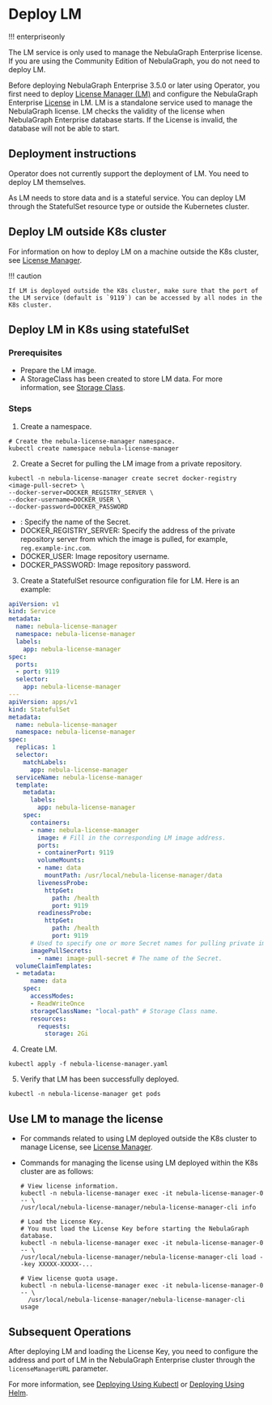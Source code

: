 # Deploy LM

!!! enterpriseonly

  The LM service is only used to manage the NebulaGraph Enterprise license. If you are using the Community Edition of NebulaGraph, you do not need to deploy LM.

Before deploying NebulaGraph Enterprise 3.5.0 or later using Operator, you first need to deploy [License Manager (LM)](../../9.about-license/2.license-management-suite/3.license-manager.md) and configure the NebulaGraph Enterprise [License](../../9.about-license/1.license-overview.md) in LM. LM is a standalone service used to manage the NebulaGraph license. LM checks the validity of the license when NebulaGraph Enterprise database starts. If the License is invalid, the database will not be able to start.

## Deployment instructions

Operator does not currently support the deployment of LM. You need to deploy LM themselves.

As LM needs to store data and is a stateful service. You can deploy LM through the StatefulSet resource type or outside the Kubernetes cluster.

## Deploy LM outside K8s cluster

For information on how to deploy LM on a machine outside the K8s cluster, see [License Manager](../../9.about-license/2.license-management-suite/3.license-manager.md#install_and_start_lm).

!!! caution

    If LM is deployed outside the K8s cluster, make sure that the port of the LM service (default is `9119`) can be accessed by all nodes in the K8s cluster.

## Deploy LM in K8s using statefulSet

### Prerequisites

- Prepare the LM image.
- A StorageClass has been created to store LM data. For more information, see [Storage Class](https://kubernetes.io/docs/concepts/storage/storage-classes/).

### Steps

1. Create a namespace.
   
  ```
  # Create the nebula-license-manager namespace.
  kubectl create namespace nebula-license-manager
  ```

2. Create a Secret for pulling the LM image from a private repository.
   
  ```
  kubectl -n nebula-license-manager create secret docker-registry <image-pull-secret> \
  --docker-server=DOCKER_REGISTRY_SERVER \
  --docker-username=DOCKER_USER \
  --docker-password=DOCKER_PASSWORD
  ```

  - <image-pull-secret>: Specify the name of the Secret.
  - DOCKER_REGISTRY_SERVER: Specify the address of the private repository server from which the image is pulled, for example, `reg.example-inc.com`.
  - DOCKER_USER: Image repository username.
  - DOCKER_PASSWORD: Image repository password.

3. Create a StatefulSet resource configuration file for LM. Here is an example:

  ```yml
  apiVersion: v1
  kind: Service
  metadata:
    name: nebula-license-manager
    namespace: nebula-license-manager
    labels:
      app: nebula-license-manager
  spec:
    ports:
    - port: 9119
    selector:
      app: nebula-license-manager
  ---
  apiVersion: apps/v1
  kind: StatefulSet
  metadata:
    name: nebula-license-manager
    namespace: nebula-license-manager
  spec:
    replicas: 1
    selector:
      matchLabels:
        app: nebula-license-manager
    serviceName: nebula-license-manager
    template:
      metadata:
        labels:
          app: nebula-license-manager
      spec:
        containers:
        - name: nebula-license-manager    
          image: # Fill in the corresponding LM image address.
          ports:
          - containerPort: 9119
          volumeMounts:
          - name: data
            mountPath: /usr/local/nebula-license-manager/data
          livenessProbe:
            httpGet:
              path: /health
              port: 9119
          readinessProbe:
            httpGet:
              path: /health
              port: 9119
        # Used to specify one or more Secret names for pulling private images.      
        imagePullSecrets:
          - name: image-pull-secret # The name of the Secret.
    volumeClaimTemplates:
    - metadata:
        name: data
      spec:
        accessModes:
        - ReadWriteOnce
        storageClassName: "local-path" # Storage Class name.
        resources:
          requests:
            storage: 2Gi  
  ```

4. Create LM.

  ```
  kubectl apply -f nebula-license-manager.yaml
  ```

5. Verify that LM has been successfully deployed.

  ```
  kubectl -n nebula-license-manager get pods
  ```

## Use LM to manage the license

- For commands related to using LM deployed outside the K8s cluster to manage License, see [License Manager](../../9.about-license/2.license-management-suite/3.license-manager.md).

- Commands for managing the license using LM deployed within the K8s cluster are as follows:

  ```
  # View license information.
  kubectl -n nebula-license-manager exec -it nebula-license-manager-0 -- \
  /usr/local/nebula-license-manager/nebula-license-manager-cli info
  
  # Load the License Key. 
  # You must load the License Key before starting the NebulaGraph database.
  kubectl -n nebula-license-manager exec -it nebula-license-manager-0 -- \
  /usr/local/nebula-license-manager/nebula-license-manager-cli load --key XXXXX-XXXXX-...
  
  # View license quota usage.
  kubectl -n nebula-license-manager exec -it nebula-license-manager-0 -- \
    /usr/local/nebula-license-manager/nebula-license-manager-cli usage
  ```

## Subsequent Operations

After deploying LM and loading the License Key, you need to configure the address and port of LM in the NebulaGraph Enterprise cluster through the `licenseManagerURL` parameter.

For more information, see [Deploying Using Kubectl](3.1create-cluster-with-kubectl.md) or [Deploying Using Helm](3.2create-cluster-with-helm.md).
